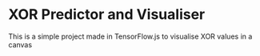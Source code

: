 # XOR Predictor and Visualiser

This is a simple project made in TensorFlow.js to visualise XOR values in a canvas
